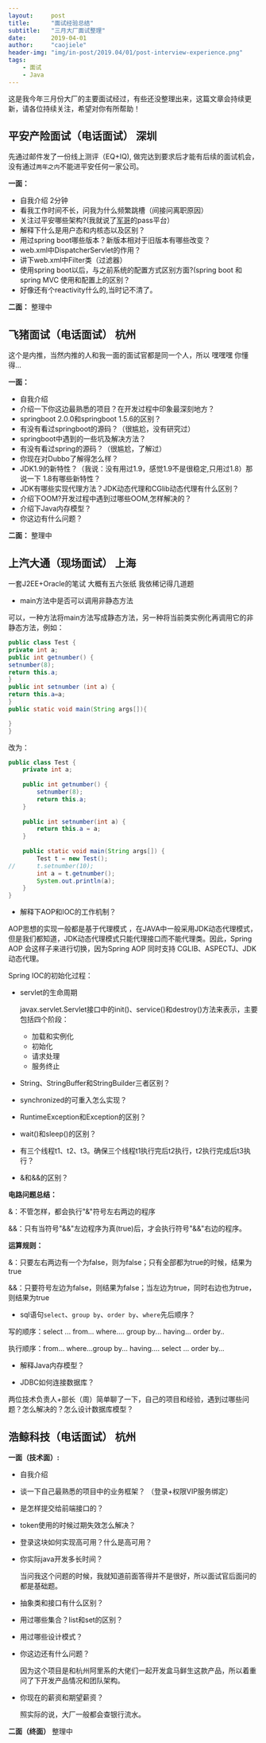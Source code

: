 ```yaml
---
layout:     post
title:      "面试经验总结"
subtitle:   "三月大厂面试整理"
date:       2019-04-01
author:     "caojiele"
header-img: "img/in-post/2019.04/01/post-interview-experience.png"
tags:
    - 面试
    - Java
---
```


这是我今年三月份大厂的主要面试经过，有些还没整理出来，这篇文章会持续更新，请各位持续关注，希望对你有所帮助！

## 平安产险面试（电话面试） 深圳
先通过邮件发了一份线上测评（EQ+IQ), 做完达到要求后才能有后续的面试机会，没有通过`两年之内`不能进平安任何一家公司。

**一面：**
* 自我介绍 2分钟
* 看我工作时间不长，问我为什么频繁跳槽（间接问离职原因）
* 关注过平安哪些架构?(我就说了[军哥](https://github.com/HaojunRen)的pass平台）
* 解释下什么是用户态和内核态以及区别？
* 用过spring boot哪些版本？新版本相对于旧版本有哪些改变？
* web.xml中DispatcherServlet的作用？
* 讲下web.xml中Filter类（过滤器）
* 使用spring boot以后，与之前系统的配置方式区别方面?(spring boot 和 spring MVC 使用和配置上的区别？
* 好像还有个reactivity什么的,当时记不清了。

**二面：**
整理中

## 飞猪面试（电话面试） 杭州
这个是内推，当然内推的人和我一面的面试官都是同一个人，所以 嘿嘿嘿 你懂得...

**一面：**
* 自我介绍
* 介绍一下你这边最熟悉的项目？在开发过程中印象最深刻地方？
* springboot 2.0.0和springboot 1.5.6的区别？
* 有没有看过springboot的源码？（很尴尬，没有研究过）
* springboot中遇到的一些坑及解决方法？
* 有没有看过spring的源码？（很尴尬，了解过）
* 你现在对Dubbo了解得怎么样？
* JDK1.9的新特性？（我说：没有用过1.9，感觉1.9不是很稳定,只用过1.8）那说一下 1.8有哪些新特性？
* JDK有哪些实现代理方法？JDK动态代理和CGlib动态代理有什么区别？
* 介绍下OOM?开发过程中遇到过哪些OOM,怎样解决的？
* 介绍下Java内存模型？
* 你这边有什么问题？

**二面：**
整理中

## 上汽大通（现场面试） 上海
一套J2EE+Oracle的笔试 大概有五六张纸 我依稀记得几道题

* main方法中是否可以调用非静态方法

可以，一种方法将main方法写成静态方法，另一种将当前类实例化再调用它的非静态方法，例如：

```java
public class Test {
private int a;
public int getnumber() {
setnumber(8);
return this.a;
}
public int setnumber (int a) {
return this.a=a;
}
public static void main(String args[]){

}
}
```
改为：

```java
public class Test {
    private int a;
 
    public int getnumber() {
        setnumber(8);
        return this.a;
    }
 
    public int setnumber(int a) {
        return this.a = a;
    }
 
    public static void main(String args[]) {
        Test t = new Test();
//      t.setnumber(10);
        int a = t.getnumber();
        System.out.println(a);
    }
}
```
* 解释下AOP和IOC的工作机制？

AOP思想的实现一般都是基于代理模式 ，在JAVA中一般采用JDK动态代理模式，但是我们都知道，JDK动态代理模式只能代理接口而不能代理类。因此，Spring AOP 会这样子来进行切换，因为Spring AOP 同时支持 CGLIB、ASPECTJ、JDK动态代理。

Spring IOC的初始化过程： 


* servlet的生命周期

  javax.servlet.Servlet接口中的init()、service()和destroy()方法来表示，主要包括四个阶段：
  * 加载和实例化
  * 初始化
  * 请求处理
  * 服务终止

* String、StringBuffer和StringBuilder三者区别？
* synchronized的可重入怎么实现？
* RuntimeException和Exception的区别？
* wait()和sleep()的区别？
* 有三个线程t1、t2、t3。确保三个线程t1执行完后t2执行，t2执行完成后t3执行？

* &和&&的区别？

**电路问题总结：**

&：不管怎样，都会执行"&"符号左右两边的程序

&&：只有当符号"&&"左边程序为真(true)后，才会执行符号"&&"右边的程序。

**运算规则：**

&：只要左右两边有一个为false，则为false；只有全部都为true的时候，结果为true

&&：只要符号左边为false，则结果为false；当左边为true，同时右边也为true，则结果为true

* sql语句`select`、`group by`、`order by`、`where`先后顺序？

写的顺序：select ... from... where.... group by... having... order by..

执行顺序：from... where...group by... having.... select ... order by...

* 解释Java内存模型？

* JDBC如何连接数据库？

两位技术负责人+部长（周）简单聊了一下，自己的项目和经验，遇到过哪些问题？怎么解决的？怎么设计数据库模型？

## 浩鲸科技（电话面试） 杭州

**一面（技术面）:**
* 自我介绍
* 谈一下自己最熟悉的项目中的业务框架？
（登录+权限VIP服务绑定）
* 是怎样提交给前端接口的？
* token使用的时候过期失效怎么解决？
* 登录这块如何实现高可用？什么是高可用？
* 你实际java开发多长时间？

  当问我这个问题的时候，我就知道前面答得并不是很好，所以面试官后面问的都是基础题。
* 抽象类和接口有什么区别？
* 用过哪些集合？list和set的区别？
* 用过哪些设计模式？
* 你这边还有什么问题？

  因为这个项目是和杭州阿里系的大佬们一起开发盒马鲜生这款产品，所以着重问了下开发产品情况和团队架构。
* 你现在的薪资和期望薪资？

  照实际的说，大厂一般都会查银行流水。

**二面（终面）**
整理中
